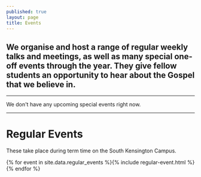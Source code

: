 ```yaml
---
published: true
layout: page
title: Events
---
```


## We organise and host a range of regular weekly talks and meetings, as well as many special one-off events through the year. They give fellow students an opportunity to hear about the Gospel that we believe in.

***

We don't have any upcoming special events right now.

***

# Regular Events

These take place during term time on the South Kensington Campus.

<div class="regular-events-list">{% for event in site.data.regular_events %}{% include regular-event.html %}{% endfor %}</div>
